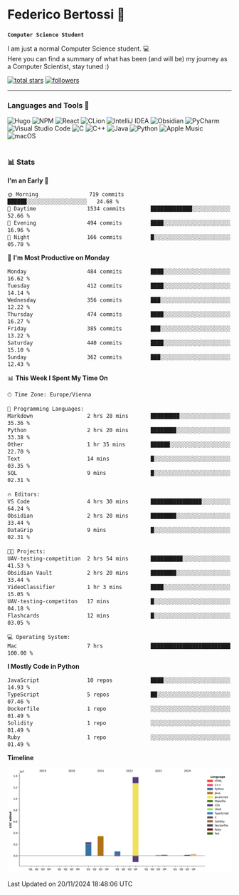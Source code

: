 # Federico Bertossi 🚀

**`Computer Science Student`**

[//]: # (Thanks to @ForrestKnight for the inspiration.)

<!-- TODO: Insert a banner image -->

I am just a normal Computer Science student. 💻 </br>
Here you can find a summary of what has been (and will be) my journey as a Computer Scientist, stay tuned :)

   <p>
      <a href="https://github.com/mrBymax?tab=repositories&sort=stargazers">
         <img alt="total stars" title="Total stars on GitHub" src="https://custom-icon-badges.demolab.com/github/stars/mrBymax?color=55960c&style=for-the-badge&labelColor=488207&logo=star"/></a>
<a href="https://github.com/mrBymax?tab=followers">
         <img alt="followers" title="Follow me on Github" src="https://custom-icon-badges.demolab.com/github/followers/mrBymax?color=236ad3&labelColor=1155ba&style=for-the-badge&logo=person-add&label=Follow&logoColor=white"/></a>
   </p>

---

<!-- TODO: Insert a GIF -->
### Languages and Tools 🧰

<!-- TODO: Change it with shields -->
![Hugo](https://img.shields.io/badge/Hugo-black.svg?style=for-the-badge&logo=Hugo)
![NPM](https://img.shields.io/badge/NPM-%23CB3837.svg?style=for-the-badge&logo=npm&logoColor=white)
![React](https://img.shields.io/badge/react-%2320232a.svg?style=for-the-badge&logo=react&logoColor=%2361DAFB)
![CLion](https://img.shields.io/badge/CLion-black?style=for-the-badge&logo=clion&logoColor=white)
![IntelliJ IDEA](https://img.shields.io/badge/IntelliJIDEA-000000.svg?style=for-the-badge&logo=intellij-idea&logoColor=white)
![Obsidian](https://img.shields.io/badge/Obsidian-%23483699.svg?style=for-the-badge&logo=obsidian&logoColor=white)
![PyCharm](https://img.shields.io/badge/pycharm-143?style=for-the-badge&logo=pycharm&logoColor=black&color=black&labelColor=green)
![Visual Studio Code](https://img.shields.io/badge/Visual%20Studio%20Code-0078d7.svg?style=for-the-badge&logo=visual-studio-code&logoColor=white)
![C](https://img.shields.io/badge/c-%2300599C.svg?style=for-the-badge&logo=c&logoColor=white)
![C++](https://img.shields.io/badge/c++-%2300599C.svg?style=for-the-badge&logo=c%2B%2B&logoColor=white)
![Java](https://img.shields.io/badge/java-%23ED8B00.svg?style=for-the-badge&logo=openjdk&logoColor=white)
![Python](https://img.shields.io/badge/python-3670A0?style=for-the-badge&logo=python&logoColor=ffdd54)
![Apple Music](https://img.shields.io/badge/Apple_Music-9933CC?style=for-the-badge&logo=apple-music&logoColor=white)
![macOS](https://img.shields.io/badge/mac%20os-000000?style=for-the-badge&logo=macos&logoColor=F0F0F0)


#

### 📊 Stats

<!-- ![My GitHub stats](https://github-readme-stats.vercel.app/api?username=mrBymax&show_icons=true&theme=dracula) -->


<!--START_SECTION:waka-->
**I'm an Early 🐤** 

```text
🌞 Morning                719 commits         ██████░░░░░░░░░░░░░░░░░░░   24.68 % 
🌆 Daytime                1534 commits        █████████████░░░░░░░░░░░░   52.66 % 
🌃 Evening                494 commits         ████░░░░░░░░░░░░░░░░░░░░░   16.96 % 
🌙 Night                  166 commits         █░░░░░░░░░░░░░░░░░░░░░░░░   05.70 % 
```
📅 **I'm Most Productive on Monday** 

```text
Monday                   484 commits         ████░░░░░░░░░░░░░░░░░░░░░   16.62 % 
Tuesday                  412 commits         ████░░░░░░░░░░░░░░░░░░░░░   14.14 % 
Wednesday                356 commits         ███░░░░░░░░░░░░░░░░░░░░░░   12.22 % 
Thursday                 474 commits         ████░░░░░░░░░░░░░░░░░░░░░   16.27 % 
Friday                   385 commits         ███░░░░░░░░░░░░░░░░░░░░░░   13.22 % 
Saturday                 440 commits         ████░░░░░░░░░░░░░░░░░░░░░   15.10 % 
Sunday                   362 commits         ███░░░░░░░░░░░░░░░░░░░░░░   12.43 % 
```


📊 **This Week I Spent My Time On** 

```text
🕑︎ Time Zone: Europe/Vienna

💬 Programming Languages: 
Markdown                 2 hrs 28 mins       █████████░░░░░░░░░░░░░░░░   35.36 % 
Python                   2 hrs 20 mins       ████████░░░░░░░░░░░░░░░░░   33.38 % 
Other                    1 hr 35 mins        ██████░░░░░░░░░░░░░░░░░░░   22.70 % 
Text                     14 mins             █░░░░░░░░░░░░░░░░░░░░░░░░   03.35 % 
SQL                      9 mins              █░░░░░░░░░░░░░░░░░░░░░░░░   02.31 % 

🔥 Editors: 
VS Code                  4 hrs 30 mins       ████████████████░░░░░░░░░   64.24 % 
Obsidian                 2 hrs 20 mins       ████████░░░░░░░░░░░░░░░░░   33.44 % 
DataGrip                 9 mins              █░░░░░░░░░░░░░░░░░░░░░░░░   02.31 % 

🐱‍💻 Projects: 
UAV-testing-competition  2 hrs 54 mins       ██████████░░░░░░░░░░░░░░░   41.53 % 
Obsidian Vault           2 hrs 20 mins       ████████░░░░░░░░░░░░░░░░░   33.44 % 
VideoClassifier          1 hr 3 mins         ████░░░░░░░░░░░░░░░░░░░░░   15.05 % 
UAV-testing-competiton   17 mins             █░░░░░░░░░░░░░░░░░░░░░░░░   04.18 % 
Flashcards               12 mins             █░░░░░░░░░░░░░░░░░░░░░░░░   03.05 % 

💻 Operating System: 
Mac                      7 hrs               █████████████████████████   100.00 % 
```

**I Mostly Code in Python** 

```text
JavaScript               10 repos            ████░░░░░░░░░░░░░░░░░░░░░   14.93 % 
TypeScript               5 repos             ██░░░░░░░░░░░░░░░░░░░░░░░   07.46 % 
Dockerfile               1 repo              ░░░░░░░░░░░░░░░░░░░░░░░░░   01.49 % 
Solidity                 1 repo              ░░░░░░░░░░░░░░░░░░░░░░░░░   01.49 % 
Ruby                     1 repo              ░░░░░░░░░░░░░░░░░░░░░░░░░   01.49 % 
```



**Timeline**

![Lines of Code chart](https://raw.githubusercontent.com/mrBymax/mrBymax/main/assets/bar_graph.png)


 Last Updated on 20/11/2024 18:48:06 UTC
<!--END_SECTION:waka-->


[linkedin]: https://linkedin.com/federico-bertossi
[website]:  https://www.federicobertossi.com

</details>
